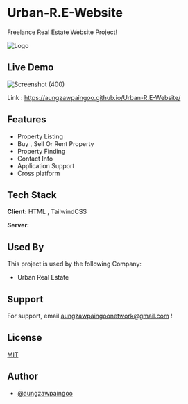 
# Urban-R.E-Website

Freelance Real Estate Website Project!


![Logo](https://lh3.googleusercontent.com/dD-QhsPUnl8GHFTXLqZ1rvrcYcaXV_MseaAEkkyxrDW0cHr5FrcZMUeqU-v8H_HWrDE2POw=s48)

    
## Live Demo 
![Screenshot (400)](https://user-images.githubusercontent.com/86042513/136531928-c20a1533-6ee3-45e2-81b6-0226faffdcc2.png)


  
Link : https://aungzawpaingoo.github.io/Urban-R.E-Website/

  
## Features

- Property Listing
- Buy , Sell Or Rent Property
- Property Finding
- Contact Info 
- Application Support
- Cross platform

  
## Tech Stack

**Client:** HTML , TailwindCSS

**Server:** 

  
## Used By

This project is used by the following Company:

- Urban Real Estate 

  
## Support

For support, email aungzawpaingoonetwork@gmail.com !

  
## License

[MIT](https://choosealicense.com/licenses/mit/)

  
## Author

- [@aungzawpaingoo](https://github.com/aungzawpaingoo)

  
